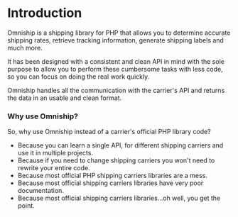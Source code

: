 # Introduction

Omniship is a shipping library for PHP that allows you to determine accurate shipping rates, retrieve tracking information, generate shipping labels and much more.

It has been designed with a consistent and clean API in mind with the sole purpose to allow you to perform these cumbersome tasks with less code, so you can focus on doing the real work quickly.

Omniship handles all the communication with the carrier's API and returns the data in an usable and clean format.

### Why use Omniship?

So, why use Omniship instead of a carrier's official PHP library code?

- Because you can learn a single API, for different shipping carriers and use it in multiple projects.
- Because if you need to change shipping carriers you won't need to rewrite your entire code.
- Because most official PHP shipping carriers libraries are a mess.
- Because most official shipping carriers libraries have very poor documentation.
- Because most official shipping carriers libraries...oh well, you get the point.
